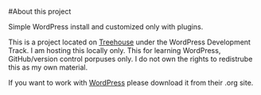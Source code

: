 #About this project

Simple WordPress install and customized only with plugins.

This is a project located on [Treehouse](http://teamtreehouse.com) under the WordPress Development Track. I am hosting this locally only. This for learning WordPress, GitHub/version control porpuses only. I do not own the rights to redistrube this as my own material.

If you want to work with [WordPress](http://wordpress.org) please download it from their .org site.